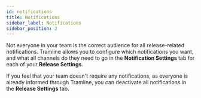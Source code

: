 ```yaml
---
id: notifications
title: Notifications
sidebar_label: Notifications
sidebar_position: 2
---
```


Not everyone in your team is the correct audience for all release-related notifications. Tramline allows you to configure which notifications you want, and what all channels do they need to go in the **Notification Settings** tab for each of your **Release Settings**.

If you feel that your team doesn't require any notifications, as everyone is already informed through Tramline, you can deactivate all notifications in the **Release Settings** tab.
